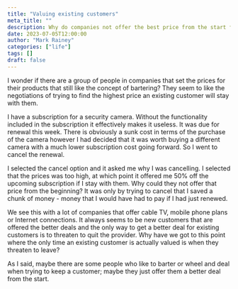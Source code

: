 ```yaml
---
title: "Valuing existing customers"
meta_title: ""
description: Why do companies not offer the best price from the start for existing customers?
date: 2023-07-05T12:00:00
author: "Mark Rainey"
categories: ["life"]
tags: []
draft: false
---
```


I wonder if there are a group of people in companies that set the prices for their products that still like the concept of bartering? They seem to like the negotiations of trying to find the highest price an existing customer will stay with them. 


I have a subscription for a security camera. Without the functionality included in the subscription it effectively makes it useless. It was due for renewal this week. There is obviously a sunk cost in terms of the purchase of the camera however I had decided that it was worth buying a different camera with a much lower subscription cost going forward. So I went to cancel the renewal.

I selected the cancel option and it asked me why I was cancelling. I selected that the prices was too high, at which point it offered me 50% off the upcoming subscription if I stay with them. Why could they not offer that price from the beginning? It was only by trying to cancel that I saved a chunk of money - money that I would have had to pay if I had just renewed.

We see this with a lot of companies that offer cable TV, mobile phone plans or Internet connections. It always seems to be new customers that are offered the better deals and the only way to get a better deal for existing customers is to threaten to quit the provider. Why have we got to this point where the only time an existing customer is actually valued is when they threaten to leave?

As I said, maybe there are some people who like to barter or wheel and deal when trying to keep a customer; maybe they just offer them a better deal from the start.

